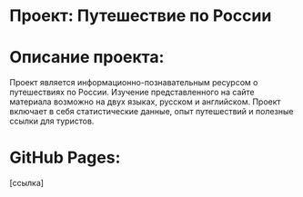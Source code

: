 # Проект: Путешествие по России

# Описание проекта:
Проект является информационно-познавательным ресурсом о путешествиях по России. Изучение представленного на сайте материала возможно на двух языках, русском и английском.
Проект включает в себя статистические данные, опыт путешествий и полезные ссылки для туристов.

# GitHub Pages:
[ссылка]
